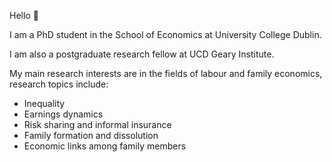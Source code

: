 Hello 👋

I am a PhD student in the School of Economics at University College Dublin.

I am also a postgraduate research fellow at UCD Geary Institute.

My main research interests are in the fields of labour and family economics, research topics include: 
 - Inequality
 - Earnings dynamics
 - Risk sharing and informal insurance
 - Family formation and dissolution
 - Economic links among family members

